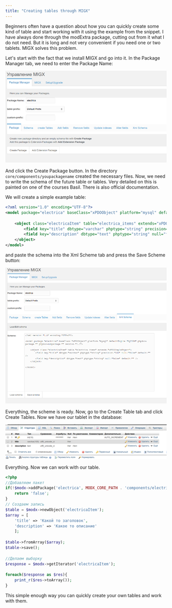```yaml
---
title: "Creating tables through MIGX"
---
```


Beginners often have a question about how you can quickly create some kind of table and start working with it using the example from the snippet. I have always done through the modExtra package, cutting out from it what I do not need. But it is long and not very convenient if you need one or two tablets. MIGX solves this problem.

Let's start with the fact that we install MIGX and go into it. In the Package Manager tab, we need to enter the Package Name:

![](creating-tables-through-migx-1.png)

And click the Create Package button. In the directory `core/components/youpackagename` created the necessary files.
Now, we need to write the schema of the future table or tables. Very detailed on this is painted on one of the courses Basil. There is also official documentation.

We will create a simple example table:

``` xml
<?xml version="1.0" encoding="UTF-8"?>
<model package="electrica" baseClass="xPDOObject" platform="mysql" defaultEngine="MyISAM" phpdoc-package="" phpdoc-subpackage="" version="1.1">

    <object class="electricaItem" table="electrica_items" extends="xPDOSimpleObject">
        <field key="title" dbtype="varchar" phptype="string" precision="100" null="false" default="" />
        <field key="description" dbtype="text" phptype="string" null="false" default="" />
    </object>
</model>
```

and paste the schema into the Xml Scheme tab and press the Save Scheme button:

![](creating-tables-through-migx-2.png)

Everything, the scheme is ready. Now, go to the Create Table tab and click Create Tables. Now we have our tablet in the database:

![](creating-tables-through-migx-3.png)

Everything. Now we can work with our table.

``` php
<?php
//Добавляем пакет
if(!$modx->addPackage('electrica', MODX_CORE_PATH . 'components/electrica/model/')){
    return 'false';
}
// Создаем запись
$table = $modx->newObject('electricaItem');
$array = [
    'title' => 'Какой то заголовок',
    'description' => 'Какое то описание'
    ];

$table->fromArray($array);
$table->save();

//Делаем выборку
$response = $modx->getIterator('electricaItem');

foreach($response as $res){
    print_r($res->toArray());
}
```

This simple enough way you can quickly create your own tables and work with them.
